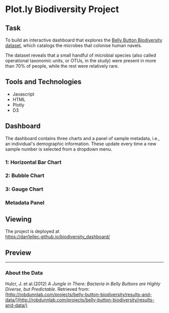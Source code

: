 # Plot.ly Biodiversity Project


## Task

To build an interactive dashboard that explores the [Belly Button Biodiversity dataset](http://robdunnlab.com/projects/belly-button-biodiversity/), which catalogs the microbes that colonise human navels.

The dataset reveals that a small handful of microbial species (also called operational taxonomic units, or OTUs, in the study) were present in more than 70% of people, while the rest were relatively rare.


## Tools and Technologies

- Javascript
- HTML
- Plotly
- D3


## Dashboard

The dashboard contains three charts and a panel of sample metadata, i.e., an individual's demographic information. These update every time a new sample number is selected from a dropdown menu.

### 1: Horizontal Bar Chart

### 2: Bubble Chart


### 3: Gauge Chart


### Metadata Panel






## Viewing

The project is deployed at https://dan1ellec.github.io/biodiversity_dashboard/


## Preview

- - -

### About the Data

Hulcr, J. et al.(2012) _A Jungle in There: Bacteria in Belly Buttons are Highly Diverse, but Predictable_. Retrieved from: [http://robdunnlab.com/projects/belly-button-biodiversity/results-and-data/](http://robdunnlab.com/projects/belly-button-biodiversity/results-and-data/)
